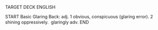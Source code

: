 TARGET DECK
ENGLISH

START
Basic
Glaring
Back: adj. 1 obvious, conspicuous (glaring error). 2 shining oppressively.  glaringly adv.
END
